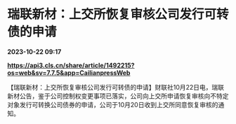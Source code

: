 # 瑞联新材：上交所恢复审核公司发行可转债的申请

**2023-10-22 09:17**

**https://api3.cls.cn/share/article/1492215?os=web&sv=7.7.5&app=CailianpressWeb**

【瑞联新材：上交所恢复审核公司发行可转债的申请】财联社10月22日电，瑞联新材公告，鉴于公司控制权变更事项已落实，公司向上交所申请恢复审核向不特定对象发行可转换公司债券的申请，公司于10月20日收到上交所同意恢复审核的通知。